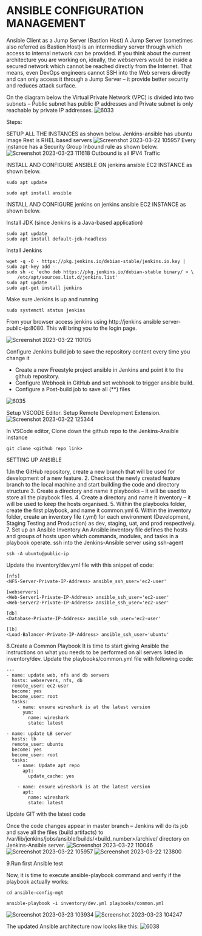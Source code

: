 # ANSIBLE CONFIGURATION MANAGEMENT
Ansible Client as a Jump Server (Bastion Host)
A Jump Server (sometimes also referred as Bastion Host) is an intermediary server through which access to internal network can be provided. 
If you think about the current architecture you are working on, ideally, the webservers would be inside a secured network which cannot be reached directly from the Internet. That means, even DevOps engineers cannot SSH into the Web servers directly and can only access it through a Jump Server – it provide better security and reduces attack surface.

On the diagram below the Virtual Private Network (VPC) is divided into two subnets – Public subnet has public IP addresses and Private subnet is only reachable by private IP addresses.
![6033](https://user-images.githubusercontent.com/85270361/210153615-ea6cf398-05d3-45d0-9ea4-6daffac7fa4c.PNG)

Steps:

SETUP ALL THE INSTANCES as shown below.
Jenkins-ansible has ubuntu image
Rest is RHEL based servers
![Screenshot 2023-03-22 105957](https://user-images.githubusercontent.com/110480181/227113900-651d1dc8-f56b-4612-9230-d86901c20ddf.jpg)
Every instance has a Security Group Inbound rule as shown below.
![Screenshot 2023-03-23 111618](https://user-images.githubusercontent.com/110480181/227114687-99a4b611-1099-4097-a5ea-5aeb6128fbf1.jpg)
Outbound is all IPV4 Traffic

INSTALL AND CONFIGURE ANSIBLE ON jenkins ansible EC2 INSTANCE as shown below.

```
sudo apt update

sudo apt install ansible
```

INSTALL AND CONFIGURE jenkins on jenkins ansible EC2 INSTANCE as shown below.

Install JDK (since Jenkins is a Java-based application)
```
sudo apt update
sudo apt install default-jdk-headless
```
Install Jenkins
```
wget -q -O - https://pkg.jenkins.io/debian-stable/jenkins.io.key | sudo apt-key add -
sudo sh -c 'echo deb https://pkg.jenkins.io/debian-stable binary/ > \
    /etc/apt/sources.list.d/jenkins.list'
sudo apt update
sudo apt-get install jenkins
```
Make sure Jenkins is up and running
```
sudo systemctl status jenkins
```
From your browser access jenkins using http://jenkins ansible server-public-ip:8080. This will bring you to the login page.

![Screenshot 2023-03-22 110105](https://user-images.githubusercontent.com/110480181/227116005-78fa49ef-784f-46df-a245-848ad9604b34.jpg)

Configure Jenkins build job to save the repository content every time you change it

- Create a new Freestyle project ansible in Jenkins and point it to the github repository.
- Configure Webhook in GitHub and set webhook to trigger ansible build.
- Configure a Post-build job to save all (**) files

![6035](https://user-images.githubusercontent.com/85270361/210153832-75e74f67-0654-4fc1-bcdd-08c3d5a8fa76.PNG)

Setup VSCODE Editor. Setup Remote Development Extension.
![Screenshot 2023-03-22 125344](https://user-images.githubusercontent.com/110480181/227116626-9ba8cac6-882e-47de-8d25-0f033e2bfdd1.jpg)

In VSCode editor, Clone down the github repo to the Jenkins-Ansible instance

```
git clone <github repo link>
```
SETTING UP ANSIBLE

1.In the GitHub repository, create a new branch that will be used for development of a new feature.
2. Checkout the newly created feature branch to the local machine and start building the code and directory structure
3. Create a directory and name it playbooks – it will be used to store all the playbook files.
4. Create a directory and name it inventory – it will be used to keep the hosts organised.
5. Within the playbooks folder, create the first playbook, and name it common.yml
6. Within the inventory folder, create an inventory file (.yml) for each environment (Development, Staging Testing and Production) as dev, staging, uat, and prod respectively.
7. Set up an Ansible Inventory
An Ansible inventory file defines the hosts and groups of hosts upon which commands, modules, and tasks in a playbook operate.
ssh into the Jenkins-Ansible server using ssh-agent

```
ssh -A ubuntu@public-ip
```

Update the inventory/dev.yml file with this snippet of code:

```
[nfs]
<NFS-Server-Private-IP-Address> ansible_ssh_user='ec2-user'

[webservers]
<Web-Server1-Private-IP-Address> ansible_ssh_user='ec2-user'
<Web-Server2-Private-IP-Address> ansible_ssh_user='ec2-user'

[db]
<Database-Private-IP-Address> ansible_ssh_user='ec2-user' 

[lb]
<Load-Balancer-Private-IP-Address> ansible_ssh_user='ubuntu'
```
8.Create a Common Playbook
It is time to start giving Ansible the instructions on what you needs to be performed on all servers listed in inventory/dev.
Update the playbooks/common.yml file with following code:

```
---
- name: update web, nfs and db servers
  hosts: webservers, nfs, db
  remote_user: ec2-user
  become: yes
  become_user: root
  tasks:
    - name: ensure wireshark is at the latest version
      yum:
        name: wireshark
        state: latest

- name: update LB server
  hosts: lb
  remote_user: ubuntu
  become: yes
  become_user: root
  tasks:
    - name: Update apt repo
      apt: 
        update_cache: yes

    - name: ensure wireshark is at the latest version
      apt:
        name: wireshark
        state: latest
```
Update GIT with the latest code

Once the code changes appear in master branch – Jenkins will do its job and save all the files (build artifacts) to 
/var/lib/jenkins/jobs/ansible/builds/<build_number>/archive/ directory on Jenkins-Ansible server.
![Screenshot 2023-03-22 110046](https://user-images.githubusercontent.com/110480181/227116909-01c15521-6b23-4f9f-bad9-734ee1abc7a7.jpg)
![Screenshot 2023-03-22 105957](https://user-images.githubusercontent.com/110480181/227117170-d8e7186b-a079-4700-ba32-5fa1047cc90c.jpg)
![Screenshot 2023-03-22 123800](https://user-images.githubusercontent.com/110480181/227117307-52caf77e-c167-45cf-acde-cf76f8d45d96.jpg)

9.Run first Ansible test


Now, it is time to execute ansible-playbook command and verify if the playbook actually works:

```
cd ansible-config-mgt
```

```
ansible-playbook -i inventory/dev.yml playbooks/common.yml
```
![Screenshot 2023-03-23 103934](https://user-images.githubusercontent.com/110480181/227117418-7065143d-2a00-46bb-bde8-e6a9310e0b41.jpg)
![Screenshot 2023-03-23 104247](https://user-images.githubusercontent.com/110480181/227117443-5b68a69b-56d5-49e5-b745-ecc4811438f5.jpg)


The updated Ansible architecture now looks like this:
![6038](https://user-images.githubusercontent.com/85270361/210154593-092a4ee2-ab8b-4212-a260-8845c3f8693a.PNG)
